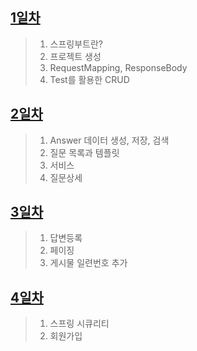 ## [1일차](https://github.com/ch9729/SpringBoot_Study/blob/main/src/md/day01.md)
> 1. 스프링부트란?
> 2. 프로젝트 생성
> 3. RequestMapping, ResponseBody
> 4. Test를 활용한 CRUD

## [2일차](https://github.com/ch9729/SpringBoot_Study/blob/main/src/md/day02.md)
> 1. Answer 데이터 생성, 저장, 검색
> 2. 질문 목록과 템플릿
> 3. 서비스
> 4. 질문상세

## [3일차](https://github.com/ch9729/SpringBoot_Study/blob/main/src/md/day03.md)
> 1. 답변등록
> 2. 페이징
> 3. 게시물 일련번호 추가

## [4일차](https://github.com/ch9729/SpringBoot_Study/blob/main/src/md/day04.md)
> 1. 스프링 시큐리티
> 2. 회원가입